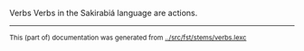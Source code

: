 Verbs
Verbs in the Sakirabiá language are actions.


* * *
<small>This (part of) documentation was generated from [../src/fst/stems/verbs.lexc](http://github.com/giellalt/lang-skf/blob/main/../src/fst/stems/verbs.lexc)</small>